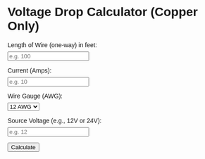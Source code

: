 <!DOCTYPE html>
<html lang="en">
<head>
  <meta charset="UTF-8">
  <title>Voltage Drop Calculator (Copper Wire)</title>
  <style>
    body { font-family: Arial, sans-serif; margin: 2em; }
    label, input, select { margin: 0.5em 0; display: block; }
    .result { margin-top: 1em; font-weight: bold; }
  </style>
</head>
<body>
  <h1>Voltage Drop Calculator (Copper Only)</h1>

  <label for="length">Length of Wire (one-way) in feet:</label>
  <input type="number" id="length" placeholder="e.g. 100" required>

  <label for="current">Current (Amps):</label>
  <input type="number" id="current" placeholder="e.g. 10" required>

  <label for="awg">Wire Gauge (AWG):</label>
  <select id="awg">
    <option value="6530">12 AWG</option>
    <option value="4110">14 AWG</option>
  </select>

  <label for="voltage">Source Voltage (e.g., 12V or 24V):</label>
  <input type="number" id="voltage" placeholder="e.g. 12" required>

  <button onclick="calculateDrop()">Calculate</button>

  <div class="result" id="output"></div>

  <script>
    function calculateDrop() {
      const K = 12.9; // copper constant
      const L = parseFloat(document.getElementById('length').value);
      const I = parseFloat(document.getElementById('current').value);
      const CM = parseFloat(document.getElementById('awg').value);
      const V_source = parseFloat(document.getElementById('voltage').value);

      if (isNaN(L) || isNaN(I) || isNaN(CM) || isNaN(V_source)) {
        document.getElementById('output').innerText = "Please fill in all fields correctly.";
        return;
      }

      const V_drop = (2 * K * L * I) / CM;
      const percentDrop = (V_drop / V_source) * 100;

      document.getElementById('output').innerText =
        `Voltage Drop: ${V_drop.toFixed(2)} V\nVoltage Drop Percentage: ${percentDrop.toFixed(2)}%`;
    }
  </script>
</body>
</html>

